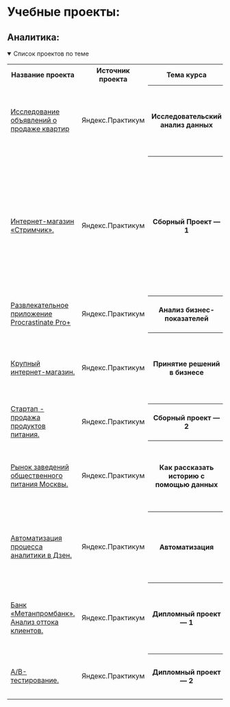 # Учебные проекты:

## Аналитика:
<details open>
  <summary>Список проектов по теме</summary>
<table>
<tr>
  <th>Название проекта</th>
  <th>Источник проекта</th>
  <th>Тема курса</th>
  <th>Описание</th>
  <th>Стек</th>
</tr> 

<tr>
    <td><a href = "https://github.com/Alla-Kuhtenko/Portfolio_YP/tree/main/Apartment-sales"> Исследование объявлений о продаже квартир</a></td>
  <td>Яндекс.Практикум</td>
  <th>Исследовательский анализ данных</th>
  <td>Провести исследовательский анализ данных, который поможет установить параметры, влияющие на цену объектов. </td>
  <td>pandas, seaborn, matplotlib.pyplot</td>
</tr>

<tr>
    <td><a href = "https://github.com/Alla-Kuhtenko/Portfolio_YP/tree/main/Online-computer-games-store">  Интернет-магазин «Стримчик». </a></td>
  <td>Яндекс.Практикум</td>
  <th>Сборный Проект — 1</th>
  <td>Выявление закономерностей, определяющих успешность компьютерных игр. Отработка принципов работы с данными. Cделать ставку на потенциально популярный продукт и спланировать рекламные кампании на 2017 г.</td>
  <td>pandas, seaborn, matplotlib, numpy, scipy</td>
</tr>

<tr>
    <td><a href = "https://github.com/Alla-Kuhtenko/Portfolio_YP/tree/main/Entertainment-app-Procrastinate-Pro%2B"> Развлекательное приложение Procrastinate Pro+</a></td>
  <td>Яндекс.Практикум</td>
  <th>Анализ бизнес-показателей</th>
  <td>Разобраться в причинах убытков и помочь компании выйти в плюс. </td>
  <td>pandas, seaborn, numpy, matplotlib.pyplot</td>
</tr>

<tr>
    <td><a href = "https://github.com/Alla-Kuhtenko/Portfolio_YP/tree/main/Business-decision-making"> Крупный интернет-магазин.</a></td>
  <td>Яндекс.Практикум</td>
  <th>Принятие решений в бизнесе</th>
  <td>Приоритизация гипотез и принятие решений по результатам A/B-теста. Увеличение выручки крупного интернет-магазина. </td>
  <td>pandas, seaborn, numpy, matplotlib.pyplot, scipy</td>
</tr>

<tr>
    <td><a href = "https://github.com/Alla-Kuhtenko/Portfolio_YP/tree/main/Startup-food-sales"> Стартап - продажа продуктов питания.</a></td>
  <td>Яндекс.Практикум</td>
  <th>Сборный проект — 2</th>
  <td>Изучить поведение пользователей мобильного приложения. </td>
  <td>pandas, seaborn, numpy, matplotlib.pyplot, scipy</td>
</tr>

<tr>
    <td><a href = "https://github.com/Alla-Kuhtenko/Portfolio_YP/tree/main/public-catering-moscow-places"> Рынок заведений общественного питания Москвы.</a></td>
  <td>Яндекс.Практикум</td>
  <th>Как рассказать историю с помощью данных</th>
  <td>Подготовить исследование рынка общественного питания Москвы для выбора подходящего инвесторам места.</td>
  <td>pandas, seaborn, numpy, matplotlib.pyplot, pathlib, folium, graph_objects from plotly</td>
</tr>

<tr>
    <td><a href = "https://github.com/Alla-Kuhtenko/Portfolio_YP/tree/main/Automation-analytics-Zen"> Автоматизация процесса аналитики в Дзен.</a></td>
  <td>Яндекс.Практикум</td>
  <th>Автоматизация</th>
  <td>Автоматизировать анализ пользовательского взаимодействия с карточками статей и на его основе спроектировать дашборд.</td>
  <td>Tableau</td>
</tr>

<tr>
    <td><a href = "https://github.com/Alla-Kuhtenko/Portfolio_YP/tree/main/Bank-customer-outflow"> Банк «Метанпромбанк». Анализ оттока клиентов.</a></td>
  <td>Яндекс.Практикум</td>
  <th>Дипломный проект — 1</th>
  <td>Подготовить анализ клиентов регионального банка и выделить сегменты клиентов, которые склонны уходить из банка.</td>
  <td>pandas, seaborn, numpy, scipy, math, datetime, matplotlib.pyplot</td>
</tr>

<tr>
    <td><a href = "https://github.com/Alla-Kuhtenko/Portfolio_YP/tree/main/Bank-customer-outflow"> A/B-тестирование.</a></td>
  <td>Яндекс.Практикум</td>
  <th>Дипломный проект — 2</th>
  <td>ПОценить корректность проведения теста и проанализировать его результаты.</td>
  <td>pandas, seaborn, numpy, scipy, math, datetime, pandas.plotting</td>
</tr>
